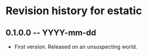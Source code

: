 # Revision history for estatic

## 0.1.0.0 -- YYYY-mm-dd

* First version. Released on an unsuspecting world.
